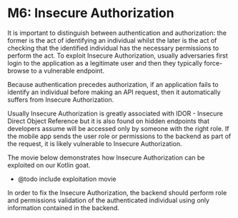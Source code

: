 M6: Insecure Authorization
==========================

It is important to distinguish between authentication and authorization: the
former is the act of identifying an individual whilst the later is the act of
checking that the identified individual has the necessary permissions to perform
the act. To exploit Insecure Authorization, usually adversaries first login to
the application as a legitimate user and then they typically force-browse to a
vulnerable endpoint.

Because authentication precedes authorization, if an application fails to
identify an individual before making an API request, then it automatically
suffers from Insecure Authorization.

Usually Insecure Authorization is greatly associated with IDOR - Insecure Direct
Object Reference but it is also found on hidden endpoints that developers assume
will be accessed only by someone with the right role. If the mobile app sends
the user role or permissions to the backend as part of the request, it is likely
vulnerable to Insecure Authorization.

The movie below demonstrates how Insecure Authorization can be exploited on our
Kotlin goat.

* @todo include exploitation movie

In order to fix the Insecure Authorization, the backend should perform role and
permissions validation of the authenticated individual using only information
contained in the backend.

